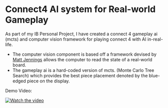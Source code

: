 # Connect4 AI system for Real-world Gameplay
As part of my IB Personal Project, I have created a connect 4 gameplay ai (mcts) and computer vision framework for playing connect 4 with AI in-real-life.

- The computer vision component is based off a framework devised by [Matt Jennings](https://mattjennings.co.uk/portfolio/Connect-Four%20Computer%20Vision%20A.I/)  allows the computer to read the state of a real-world board.
- The gameplay ai is a hard-coded version of mcts. (Monte Carlo Tree Search) which provides the best piece placement denoted by the blue-edged piece on the display. 

Demo Video:

[![Watch the video](https://img.youtube.com/vi/wiWxFHbbxi0/hqdefault.jpg)](https://www.youtube.com/watch?v=wiWxFHbbxi0)

